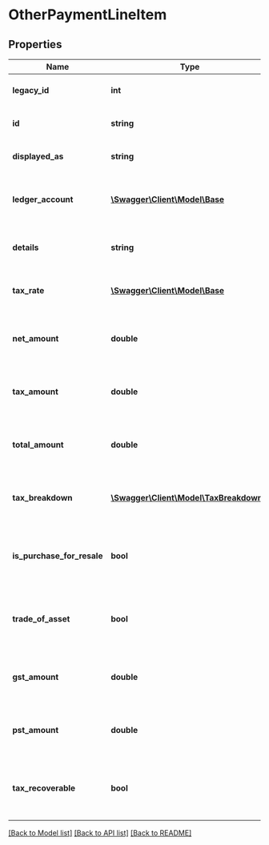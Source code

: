 # OtherPaymentLineItem

## Properties
Name | Type | Description | Notes
------------ | ------------- | ------------- | -------------
**legacy_id** | **int** | The legacy ID for the item | [optional] 
**id** | **string** | The unique identifier for the item | [optional] 
**displayed_as** | **string** | The name of the resource | [optional] 
**ledger_account** | [**\Swagger\Client\Model\Base**](Base.md) | The ledger account of the payment line | [optional] 
**details** | **string** | The details of the payment line | [optional] 
**tax_rate** | [**\Swagger\Client\Model\Base**](Base.md) | The tax rate of the payment line | [optional] 
**net_amount** | **double** | The net amount of the payment line | [optional] 
**tax_amount** | **double** | The tax amount of the payment line | [optional] 
**total_amount** | **double** | The total amount of the payment line | [optional] 
**tax_breakdown** | [**\Swagger\Client\Model\TaxBreakdown[]**](TaxBreakdown.md) | The tax breakdown for the payment line | [optional] 
**is_purchase_for_resale** | **bool** | Identifies whether the line item is for resale. (Ireland only) | [optional] 
**trade_of_asset** | **bool** | Whether the line item is marked as trade of asset. | [optional] 
**gst_amount** | **double** | The gst or hst tax amount for the other payment | [optional] 
**pst_amount** | **double** | The pst or qst tax amount for the other payment | [optional] 
**tax_recoverable** | **bool** | Indicates if the other payment is tax recoverable or not | [optional] 

[[Back to Model list]](../README.md#documentation-for-models) [[Back to API list]](../README.md#documentation-for-api-endpoints) [[Back to README]](../README.md)


